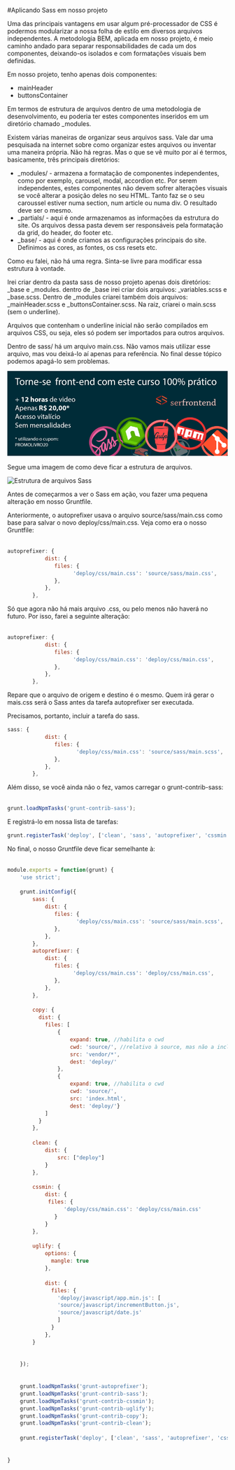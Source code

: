 #Aplicando Sass em nosso projeto

Uma das principais vantagens em usar algum pré-processador de CSS é podermos modularizar a nossa folha de estilo em diversos arquivos independentes. A metodologia BEM, aplicada em nosso projeto, é meio caminho andado para separar responsabilidades de cada um dos componentes, deixando-os isolados e com formatações visuais bem definidas. 

Em nosso projeto, tenho apenas dois componentes:

* mainHeader
* buttonsContainer

Em termos de estrutura de arquivos dentro de uma metodologia de desenvolvimento, eu poderia ter estes componentes inseridos em um diretório chamado _modules.

Existem várias maneiras de organizar seus arquivos sass. Vale dar uma pesquisada na internet sobre como organizar estes arquivos ou inventar uma maneira própria. Não há regras. Mas o que se vê muito por aí é termos, basicamente, três principais diretórios:
* _modules/ - armazena a formatação de componentes independentes, como por exemplo, carousel, modal, accordion etc. Por serem independentes, estes componentes não devem sofrer alterações visuais se você alterar a posição deles no seu HTML. Tanto faz se o seu caroussel estiver numa section, num article ou numa div. O resultado deve ser o mesmo.
* _partials/ - aqui é onde armazenamos as informações da estrutura do site. Os arquivos dessa pasta devem ser responsáveis pela formatação da grid, do header, do footer etc.
* _base/ - aqui é onde criamos as configurações principais do site. Definimos as cores, as fontes, os css resets etc.

Como eu falei, não há uma regra. Sinta-se livre para modificar essa estrutura à vontade.


Irei criar  dentro da pasta sass de nosso projeto apenas dois diretórios: _base e _modules. dentro de _base irei criar dois arquivos: _variables.scss e _base.scss. Dentro de _modules criarei também dois arquivos: _mainHeader.scss e _buttonsContainer.scss. Na raiz, criarei o main.scss (sem o underline). 

Arquivos que contenham o underline inicial não serão compilados em arquivos CSS, ou seja, eles só podem ser importados para outros arquivos.

Dentro de sass/ há um arquivo main.css. Não vamos mais utilizar esse arquivo, mas vou deixá-lo aí apenas para referência. No final desse tópico podemos apagá-lo sem problemas.



[![Torne-se front-end com este curso 100% prático](../cta_livro.png "Torne-se front-end com este curso 100% prático")](https://www.udemy.com/ferramentas-front-end-git-npm-script-gulp-e-sass/?couponCode=PROMOLIVRO20 "12 horas de video. Apenas R$ 20,00. Acesso vitalício e sem mensalidades")

Segue uma imagem de como deve ficar a estrutura de arquivos.


![Estrutura de arquivos Sass](04.jpg "Estrutura de arquivos Sass")



Antes de começarmos a ver o Sass em ação, vou fazer uma pequena alteração em nosso Gruntfile. 

Anteriormente, o autoprefixer usava o arquivo source/sass/main.css como base para salvar o novo deploy/css/main.css. Veja como era o nosso Gruntfile:

```javascript

autoprefixer: {		    
		    dist: {
		       files: {
		             'deploy/css/main.css': 'source/sass/main.css',
		       },
		    },
		},


```


Só que agora não há mais arquivo .css, ou pelo menos não haverá no futuro. Por isso, farei a seguinte alteração:

```javascript

autoprefixer: {		    
		    dist: {
		       files: {
		             'deploy/css/main.css': 'deploy/css/main.css',
		       },
		    },
		},


```

Repare que o arquivo de origem e destino é o mesmo. Quem irá gerar o mais.css será o Sass antes da tarefa autoprefixer ser executada.

Precisamos, portanto, incluir a tarefa do sass.

```javascript
sass: {		    
		    dist: {
		       files: {
		              'deploy/css/main.css': 'source/sass/main.scss',
		       },
		    },
		},


```

Além disso, se você ainda não o fez, vamos carregar o grunt-contrib-sass:


```javascript

grunt.loadNpmTasks('grunt-contrib-sass');

```

E registrá-lo em nossa lista de tarefas:

```javascript
grunt.registerTask('deploy', ['clean', 'sass', 'autoprefixer', 'cssmin', 'uglify', 'copy'])
```

No final, o nosso Gruntfile deve ficar semelhante à:


```javascript

module.exports = function(grunt) {
	'use strict';

	grunt.initConfig({
		sass: {		    
		    dist: {
		       files: {
		              'deploy/css/main.css': 'source/sass/main.scss',
		       },
		    },
		},
		autoprefixer: {		    
		    dist: {
		       files: {
		             'deploy/css/main.css': 'deploy/css/main.css',
		       },
		    },
		},

	    copy: {
		  dist: {
		  	files: [
			  	{
			  		expand: true, //habilita o cwd
			  		cwd: 'source/',	//relativo à source, mas não a inclui na cópia	  	
			  		src: 'vendor/*', 
			  		dest: 'deploy/'
			  	},
			  	{
			  		expand: true, //habilita o cwd
			  		cwd: 'source/',
			  		src: 'index.html', 
			  		dest: 'deploy/'}
			]        
		  }
		},		

	    clean: {
  			dist: {
    			src: ["deploy"]
  			}
		},

	    cssmin: {
		    dist: {
			 files: {
		          'deploy/css/main.css': 'deploy/css/main.css'
		       }
		    }
		},

	    uglify: {
		    options: {
		      mangle: true
		    },

		    dist: {
		      files: {
		        'deploy/javascript/app.min.js': [
		        'source/javascript/incrementButton.js', 
		        'source/javascript/date.js'
		        ]
		      }
		    },
		}


	});

    
    grunt.loadNpmTasks('grunt-autoprefixer');
    grunt.loadNpmTasks('grunt-contrib-sass');
    grunt.loadNpmTasks('grunt-contrib-cssmin');
    grunt.loadNpmTasks('grunt-contrib-uglify');
    grunt.loadNpmTasks('grunt-contrib-copy');
    grunt.loadNpmTasks('grunt-contrib-clean');

    grunt.registerTask('deploy', ['clean', 'sass', 'autoprefixer', 'cssmin', 'uglify', 'copy'])


}


```